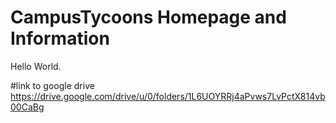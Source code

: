 # CampusTycoons Homepage and Information

Hello World.

#link to google drive
https://drive.google.com/drive/u/0/folders/1L6UOYRRj4aPvws7LvPctX814vb00CaBg
